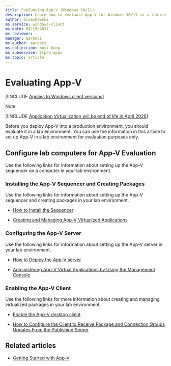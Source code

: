 ```yaml
---
title: Evaluating App-V (Windows 10/11)
description: Learn how to evaluate App-V for Windows 10/11 in a lab environment before deploying into a production environment.
author: aczechowski
ms.service: windows-client
ms.date: 04/19/2017
ms.reviewer:
manager: aaroncz
ms.author: aaroncz
ms.collection: must-keep
ms.subservice: itpro-apps
ms.topic: article
---
```


# Evaluating App-V

[!INCLUDE [Applies to Windows client versions](../includes/applies-to-windows-client-versions.md)]

> [!NOTE]
> [!INCLUDE [Application Virtualization will be end of life in April 2026](../includes/app-v-end-life-statement.md)]

Before you deploy App-V into a production environment, you should evaluate it in a lab environment. You can use the information in this article to set up App-V in a lab environment for evaluation purposes only.

## Configure lab computers for App-V Evaluation

Use the following links for information about setting up the App-V sequencer on a computer in your lab environment.

### Installing the App-V Sequencer and Creating Packages

Use the following links for information about setting up the App-V sequencer and creating packages in your lab environment.

-   [How to Install the Sequencer](appv-install-the-sequencer.md)

-   [Creating and Managing App-V Virtualized Applications](appv-creating-and-managing-virtualized-applications.md)

### Configuring the App-V Server

Use the following links for information about setting up the App-V server in your lab environment.

-   [How to Deploy the App-V server](appv-deploy-the-appv-server.md)

-   [Administering App-V Virtual Applications by Using the Management Console](appv-administering-virtual-applications-with-the-management-console.md)

### Enabling the App-V Client

Use the following links for more information about creating and managing virtualized packages in your lab environment.

-   [Enable the App-V desktop client](appv-enable-the-app-v-desktop-client.md)

-   [How to Configure the Client to Receive Package and Connection Groups Updates From the Publishing Server](appv-configure-the-client-to-receive-updates-from-the-publishing-server.md)


## Related articles

- [Getting Started with App-V](appv-getting-started.md)
